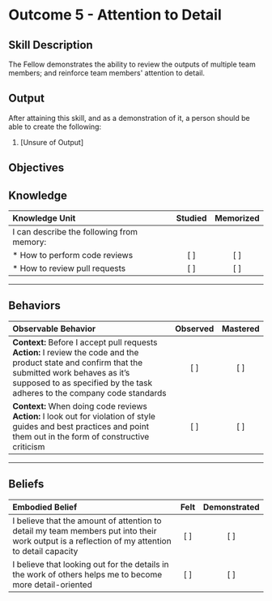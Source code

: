 # Outcome 5 - Attention to Detail

**Skill Description**
----------
The Fellow demonstrates the ability to review the outputs of multiple team members; and reinforce team members' attention to detail.

**Output**
----------
After attaining this skill, and as a demonstration of it, a person should be able to create the following:

1. [Unsure of Output]


**Objectives**
----------
## **Knowledge**


| Knowledge Unit   |      Studied      | Memorized |
|:-------------|:------------------:|:--------:|
| I can describe the following from memory: | | |
| * How to perform code reviews | [ ] | [ ]  |
| * How to review pull requests     | [ ] | [ ]  |


----------


## **Behaviors**

| Observable Behavior   |      Observed      | Mastered |
|:-------------|:------------------:|:--------:|
| **Context:** Before I accept pull requests **Action:** I review the code and the product state and confirm that the submitted work behaves as it’s supposed to as specified by the task adheres to the company code standards | [ ] | [ ]  |
| **Context:** When doing code reviews **Action:** I look out for violation of style guides and best practices and point them out in the form of constructive criticism |   [ ]   |   [ ]  


----------


## **Beliefs**


| Embodied Belief   |      Felt      | Demonstrated |
|:-------------|:------------------:|:--------:|
| I believe that the amount of attention to detail my team members put into their work output is a reflection of my attention to detail capacity | [ ] | [ ]  |
| I believe that looking out for the details in the work of others helps me to become more detail-oriented | [ ] | [ ]  |
